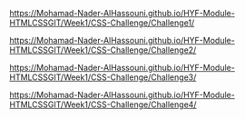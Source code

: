 https://Mohamad-Nader-AlHassouni.github.io/HYF-Module-HTMLCSSGIT/Week1/CSS-Challenge/Challenge1/

https://Mohamad-Nader-AlHassouni.github.io/HYF-Module-HTMLCSSGIT/Week1/CSS-Challenge/Challenge2/

https://Mohamad-Nader-AlHassouni.github.io/HYF-Module-HTMLCSSGIT/Week1/CSS-Challenge/Challenge3/

https://Mohamad-Nader-AlHassouni.github.io/HYF-Module-HTMLCSSGIT/Week1/CSS-Challenge/Challenge4/
